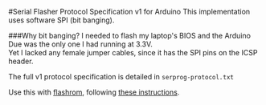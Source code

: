 #Serial Flasher Protocol Specification v1 for Arduino
This implementation uses software SPI (bit banging).

###Why bit banging?
I needed to flash my laptop's BIOS and the Arduino Due was the only one I had running at 3.3V.  
Yet I lacked any female jumper cables, since it has the SPI pins on the ICSP header.

The full v1 protocol specification is detailed in `serprog-protocol.txt`

Use this with [flashrom](https://www.flashrom.org/Downloads), following [these instructions](https://www.flashrom.org/Serprog/Arduino_flasher#Running_flashrom).
